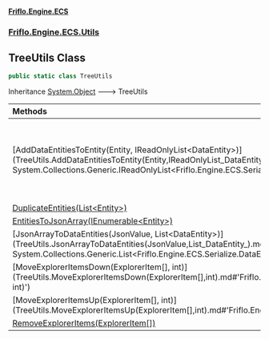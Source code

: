 #### [Friflo.Engine.ECS](index.md#'index')
### [Friflo.Engine.ECS.Utils](Friflo.Engine.ECS.Utils.md#'Friflo.Engine.ECS.Utils')

## TreeUtils Class

```csharp
public static class TreeUtils
```

Inheritance [System.Object](https://docs.microsoft.com/en-us/dotnet/api/System.Object#'System.Object') &#129106; TreeUtils

| Methods | |
| :--- | :--- |
| [AddDataEntitiesToEntity(Entity, IReadOnlyList&lt;DataEntity&gt;)](TreeUtils.AddDataEntitiesToEntity(Entity,IReadOnlyList_DataEntity_).md#'Friflo.Engine.ECS.Utils.TreeUtils.AddDataEntitiesToEntity(Friflo.Engine.ECS.Entity, System.Collections.Generic.IReadOnlyList<Friflo.Engine.ECS.Serialize.DataEntity>)') | Add the given [dataEntities](TreeUtils.AddDataEntitiesToEntity(Entity,IReadOnlyList_DataEntity_).md#Friflo.Engine.ECS.Utils.TreeUtils.AddDataEntitiesToEntity(Friflo.Engine.ECS.Entity,System.Collections.Generic.IReadOnlyList_Friflo.Engine.ECS.Serialize.DataEntity_).dataEntities#'Friflo.Engine.ECS.Utils.TreeUtils.AddDataEntitiesToEntity(Friflo.Engine.ECS.Entity, System.Collections.Generic.IReadOnlyList<Friflo.Engine.ECS.Serialize.DataEntity>).dataEntities') to the specified [targetEntity](TreeUtils.AddDataEntitiesToEntity(Entity,IReadOnlyList_DataEntity_).md#Friflo.Engine.ECS.Utils.TreeUtils.AddDataEntitiesToEntity(Friflo.Engine.ECS.Entity,System.Collections.Generic.IReadOnlyList_Friflo.Engine.ECS.Serialize.DataEntity_).targetEntity#'Friflo.Engine.ECS.Utils.TreeUtils.AddDataEntitiesToEntity(Friflo.Engine.ECS.Entity, System.Collections.Generic.IReadOnlyList<Friflo.Engine.ECS.Serialize.DataEntity>).targetEntity').<br/> The [pid](DataEntity.pid.md#'Friflo.Engine.ECS.Serialize.DataEntity.pid') and the [children](DataEntity.children.md#'Friflo.Engine.ECS.Serialize.DataEntity.children') of the given [dataEntities](TreeUtils.AddDataEntitiesToEntity(Entity,IReadOnlyList_DataEntity_).md#Friflo.Engine.ECS.Utils.TreeUtils.AddDataEntitiesToEntity(Friflo.Engine.ECS.Entity,System.Collections.Generic.IReadOnlyList_Friflo.Engine.ECS.Serialize.DataEntity_).dataEntities#'Friflo.Engine.ECS.Utils.TreeUtils.AddDataEntitiesToEntity(Friflo.Engine.ECS.Entity, System.Collections.Generic.IReadOnlyList<Friflo.Engine.ECS.Serialize.DataEntity>).dataEntities')  are replaced with the pids of the newly created [Entity](Entity.md#'Friflo.Engine.ECS.Entity')'s. |
| [DuplicateEntities(List&lt;Entity&gt;)](TreeUtils.DuplicateEntities(List_Entity_).md#'Friflo.Engine.ECS.Utils.TreeUtils.DuplicateEntities(System.Collections.Generic.List<Friflo.Engine.ECS.Entity>)') | |
| [EntitiesToJsonArray(IEnumerable&lt;Entity&gt;)](TreeUtils.EntitiesToJsonArray(IEnumerable_Entity_).md#'Friflo.Engine.ECS.Utils.TreeUtils.EntitiesToJsonArray(System.Collections.Generic.IEnumerable<Friflo.Engine.ECS.Entity>)') | Create a JSON array from given [entities](TreeUtils.EntitiesToJsonArray(IEnumerable_Entity_).md#Friflo.Engine.ECS.Utils.TreeUtils.EntitiesToJsonArray(System.Collections.Generic.IEnumerable_Friflo.Engine.ECS.Entity_).entities#'Friflo.Engine.ECS.Utils.TreeUtils.EntitiesToJsonArray(System.Collections.Generic.IEnumerable<Friflo.Engine.ECS.Entity>).entities') including their [ChildEntities](Entity.ChildEntities.md#'Friflo.Engine.ECS.Entity.ChildEntities'). |
| [JsonArrayToDataEntities(JsonValue, List&lt;DataEntity&gt;)](TreeUtils.JsonArrayToDataEntities(JsonValue,List_DataEntity_).md#'Friflo.Engine.ECS.Utils.TreeUtils.JsonArrayToDataEntities(Friflo.Json.Fliox.JsonValue, System.Collections.Generic.List<Friflo.Engine.ECS.Serialize.DataEntity>)') | Convert a JSON array to [DataEntity](DataEntity.md#'Friflo.Engine.ECS.Serialize.DataEntity')'s |
| [MoveExplorerItemsDown(ExplorerItem[], int)](TreeUtils.MoveExplorerItemsDown(ExplorerItem[],int).md#'Friflo.Engine.ECS.Utils.TreeUtils.MoveExplorerItemsDown(Friflo.Engine.ECS.Collections.ExplorerItem[], int)') | |
| [MoveExplorerItemsUp(ExplorerItem[], int)](TreeUtils.MoveExplorerItemsUp(ExplorerItem[],int).md#'Friflo.Engine.ECS.Utils.TreeUtils.MoveExplorerItemsUp(Friflo.Engine.ECS.Collections.ExplorerItem[], int)') | |
| [RemoveExplorerItems(ExplorerItem[])](TreeUtils.RemoveExplorerItems(ExplorerItem[]).md#'Friflo.Engine.ECS.Utils.TreeUtils.RemoveExplorerItems(Friflo.Engine.ECS.Collections.ExplorerItem[])') | |
